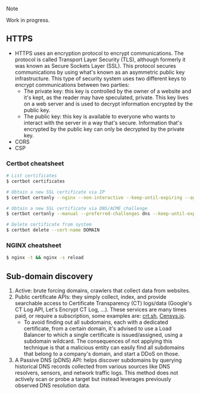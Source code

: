 > [!NOTE]  
> Work in progress.

## HTTPS
- HTTPS uses an encryption protocol to encrypt communications. The protocol is called Transport Layer Security (TLS), although formerly it was known as Secure Sockets Layer (SSL). This protocol secures communications by using what's known as an asymmetric public key infrastructure. This type of security system uses two different keys to encrypt communications between two parties:
    - The private key: this key is controlled by the owner of a website and it's kept, as the reader may have speculated, private. This key lives on a web server and is used to decrypt information encrypted by the public key.
    - The public key: this key is available to everyone who wants to interact with the server in a way that's secure. Information that's encrypted by the public key can only be decrypted by the private key.
- CORS
- CSP

### Certbot cheatsheet
```sh
# List certificates
$ certbot certificates

# Obtain a new SSL certificate via IP
$ certbot certonly --nginx --non-interactive --keep-until-expiring --agree-tos --no-eff-email --email EMAIL --domain DOMAIN_1 --domain DOMAIN_2

# Obtain a new SSL certificate via DNS/ACME challenge
$ certbot certonly --manual --preferred-challenges dns --keep-until-expiring --agree-tos --no-eff-email --email EMAIL --domain DOMAIN_1

# Delete certificate from system
$ certbot delete --cert-name DOMAIN
```

### NGINX cheatsheet
```sh
$ nginx -t && nginx -s reload
```

## Sub-domain discovery
1. Active: brute forcing domains, crawlers that collect data from websites.
2. Public certificate APIs: they simply collect, index, and provide searchable access to Certificate Transparency (CT) logs/data (Google's CT Log API, Let's Encrypt CT Log, ...). These services are many times paid, or require a subscription, some examples are: [crt.sh](https://crt.sh/), [Censys.io](https://censys.io/).
    - To avoid finding out all subdomains, each with a dedicated certificate, from a certain domain, it's advised to use a Load Balancer to which a single certificate is issued/assigned, using a subdomain wildcard. The consequences of not applying this technique is that a malicious entity can easily find all subdomains that belong to a company's domain, and start a DDoS on those.
3. A Passive DNS (pDNS) API: helps discover subdomains by querying historical DNS records collected from various sources like DNS resolvers, sensors, and network traffic logs. This method does not actively scan or probe a target but instead leverages previously observed DNS resolution data.
